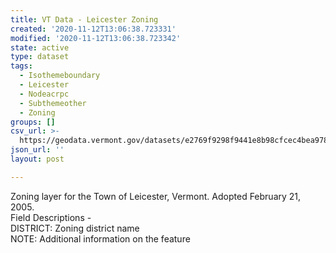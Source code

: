 ```yaml
---
title: VT Data - Leicester Zoning
created: '2020-11-12T13:06:38.723331'
modified: '2020-11-12T13:06:38.723342'
state: active
type: dataset
tags:
  - Isothemeboundary
  - Leicester
  - Nodeacrpc
  - Subthemeother
  - Zoning
groups: []
csv_url: >-
  https://geodata.vermont.gov/datasets/e2769f9298f9441e8b98cfcec4bea978_0.csv?outSR=%7B%22latestWkid%22%3A3857%2C%22wkid%22%3A102100%7D
json_url: ''
layout: post

---
```

<div>Zoning layer for the Town of Leicester, Vermont. Adopted February 21, 2005.</div><div>Field Descriptions -<br />DISTRICT: Zoning district name<br />NOTE: Additional information on the feature<br /></div>
